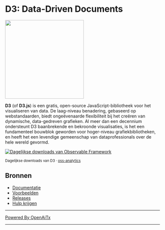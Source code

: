 # D3: Data-Driven Documents

<a href="https://d3js.org"><img src="./docs/public/logo.svg" width="256" height="256"></a>

**D3** (of **D3.js**) is een gratis, open-source JavaScript-bibliotheek voor het visualiseren van data. De laag-niveau benadering, gebaseerd op webstandaarden, biedt ongeëvenaarde flexibiliteit bij het creëren van dynamische, data-gedreven grafieken. Al meer dan een decennium ondersteunt D3 baanbrekende en bekroonde visualisaties, is het een fundamenteel bouwblok geworden voor hoger-niveau grafiekbibliotheken, en heeft het een levendige gemeenschap van dataprofessionals over de hele wereld gevormd.

<a href="https://observablehq.observablehq.cloud/oss-analytics/@d3/d3">
  <picture>
    <source media="(prefers-color-scheme: dark)" srcset="https://observablehq.observablehq.cloud/oss-analytics/d3/downloads-dark.svg">
    <img alt="Dagelijkse downloads van Observable Framework" src="https://observablehq.observablehq.cloud/oss-analytics/d3/downloads.svg">
  </picture>
</a>

<sub>Dagelijkse downloads van D3 · [oss-analytics](https://observablehq.observablehq.cloud/oss-analytics/)</sub>

## Bronnen

* [Documentatie](https://d3js.org)
* [Voorbeelden](https://observablehq.com/@d3/gallery)
* [Releases](https://github.com/d3/d3/releases)
* [Hulp krijgen](https://d3js.org/community)

---

[Powered By OpenAiTx](https://github.com/OpenAiTx/OpenAiTx)

---